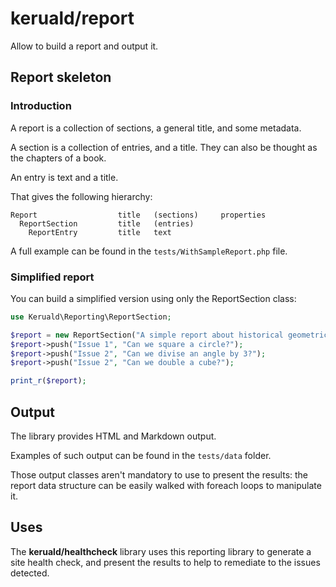 # keruald/report

Allow to build a report and output it.

## Report skeleton

### Introduction

A report is a collection of sections, a general title, and some metadata.

A section is a collection of entries, and a title. They can also be thought as the chapters of a book.

An entry is text and a title.

That gives the following hierarchy:

```
Report                  title   (sections)     properties
  ReportSection         title   (entries)
    ReportEntry         title   text
```

A full example can be found in the  `tests/WithSampleReport.php` file.

### Simplified report

You can build a simplified version using only the ReportSection class:

```php
use Keruald\Reporting\ReportSection;

$report = new ReportSection("A simple report about historical geometric problems");
$report->push("Issue 1", "Can we square a circle?");
$report->push("Issue 2", "Can we divise an angle by 3?");
$report->push("Issue 2", "Can we double a cube?");

print_r($report);
```

## Output

The library provides HTML and Markdown output.

Examples of such output can be found in the `tests/data` folder.

Those output classes aren't mandatory to use to present the results:
the report data structure can be easily walked with foreach loops
to manipulate it.

## Uses

The **keruald/healthcheck** library uses this reporting library to generate
a site health check, and present the results to help to remediate to
the issues detected.
